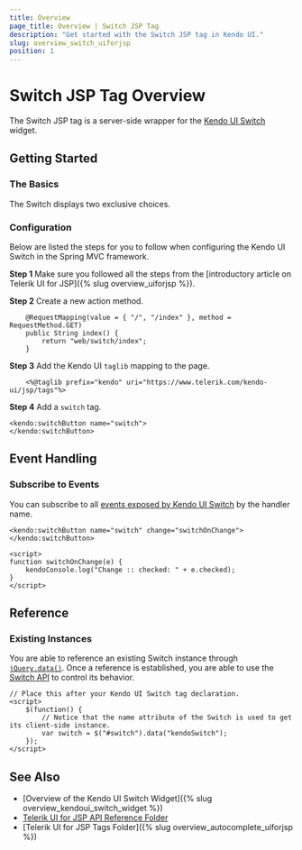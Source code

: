 ```yaml
---
title: Overview
page_title: Overview | Switch JSP Tag
description: "Get started with the Switch JSP tag in Kendo UI."
slug: overview_switch_uiforjsp
position: 1
---
```


# Switch JSP Tag Overview

The Switch JSP tag is a server-side wrapper for the [Kendo UI Switch](/api/javascript/ui/switch) widget.

## Getting Started

### The Basics

The Switch displays two exclusive choices.

### Configuration

Below are listed the steps for you to follow when configuring the Kendo UI Switch in the Spring MVC framework.

**Step 1** Make sure you followed all the steps from the [introductory article on Telerik UI for JSP]({% slug overview_uiforjsp %}).

**Step 2** Create a new action method.



        @RequestMapping(value = { "/", "/index" }, method = RequestMethod.GET)
        public String index() {
            return "web/switch/index";
        }

**Step 3** Add the Kendo UI `taglib` mapping to the page.



        <%@taglib prefix="kendo" uri="https://www.telerik.com/kendo-ui/jsp/tags"%>

**Step 4** Add a `switch` tag.



    <kendo:switchButton name="switch">
    </kendo:switchButton>

## Event Handling

### Subscribe to Events

You can subscribe to all [events exposed by Kendo UI Switch](/api/javascript/ui/switch#events) by the handler name.



    <kendo:switchButton name="switch" change="switchOnChange">
    </kendo:switchButton>

    <script>
    function switchOnChange(e) {
        kendoConsole.log("Change :: checked: " + e.checked);
    }
    </script>

## Reference

### Existing Instances

You are able to reference an existing Switch instance through [`jQuery.data()`](https://api.jquery.com/jQuery.data/). Once a reference is established, you are able to use the [Switch API](/api/javascript/ui/switch) to control its behavior.



    // Place this after your Kendo UI Switch tag declaration.
    <script>
        $(function() {
            // Notice that the name attribute of the Switch is used to get its client-side instance.
            var switch = $("#switch").data("kendoSwitch");
        });
    </script>

## See Also

* [Overview of the Kendo UI Switch Widget]({% slug overview_kendoui_switch_widget %})
* [Telerik UI for JSP API Reference Folder](/api/jsp/autocomplete/animation)
* [Telerik UI for JSP Tags Folder]({% slug overview_autocomplete_uiforjsp %})
